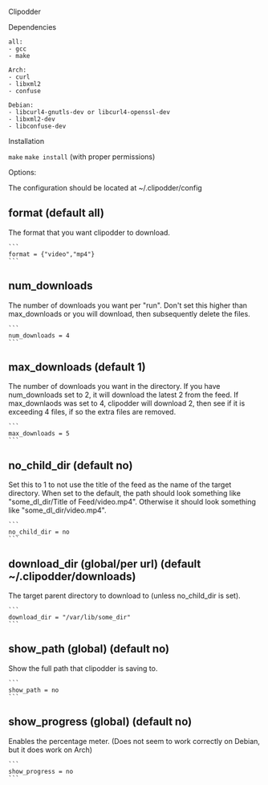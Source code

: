 Clipodder

Dependencies
	
	all:
	- gcc
	- make
	
	Arch:
	- curl
	- libxml2
	- confuse

	Debian:
	- libcurl4-gnutls-dev or libcurl4-openssl-dev
	- libxml2-dev
	- libconfuse-dev
	



Installation

`make`
`make install` (with proper permissions)

	
Options:

The configuration should be located at ~/.clipodder/config 

format (default all)
-----------------------------
The format that you want clipodder to download.  

	```
	format = {"video","mp4"}
	```
	
num_downloads 
-----------------------------
The number of downloads you want per "run". Don't set this higher than max_downloads 
or you will download, then subsequently delete the files. 
	
	```
	num_downloads = 4
	```
	
max_downloads (default 1)
-----------------------------
The number of downloads you want in the directory. If you have num_downloads set to 2, it 
will download the latest 2 from the feed. If max_downlaods was set to 4, clipodder will
download 2, then see if it is exceeding 4 files, if so the extra files are removed. 
	
	```
	max_downloads = 5
	```
	
no_child_dir (default no)
-----------------------------
Set this to 1 to not use the title of the feed as the name of the target directory. 
When set to the default, the path should look something like "some_dl_dir/Title of Feed/video.mp4".
Otherwise it should look something like "some_dl_dir/video.mp4". 

	```
	no_child_dir = no
	```
	
download_dir (global/per url) (default ~/.clipodder/downloads) 
-----------------------------	
The target parent directory to download to (unless no_child_dir is set). 
	
	```
	download_dir = "/var/lib/some_dir"
	```

show_path (global) (default no)
----------------------------
Show the full path that clipodder is saving to.

	```
	show_path = no
	```


show_progress (global) (default no)
----------------------------
Enables the percentage meter. (Does not seem to 
work correctly on Debian, but it does work on Arch)

	```
	show_progress = no
	```
